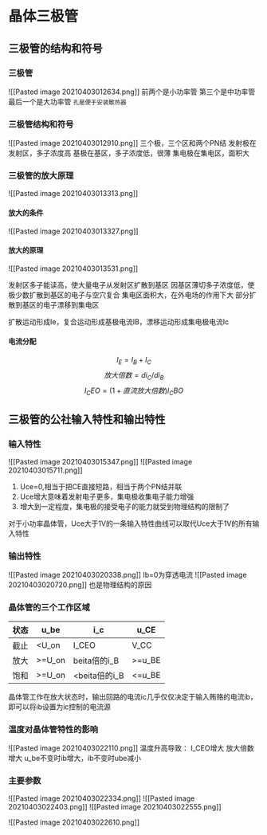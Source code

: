 # 晶体三极管
## 三极管的结构和符号
### 三极管
![[Pasted image 20210403012634.png]]
前两个是小功率管
第三个是中功率管
最后一个是大功率管
`孔是便于安装散热器`

### 三极管结构和符号
![[Pasted image 20210403012910.png]]
三个极，三个区和两个PN结
发射极在发射区，多子浓度高
基极在基区，多子浓度低，很薄
集电极在集电区，面积大

### 三极管的放大原理
![[Pasted image 20210403013313.png]]
#### 放大的条件
![[Pasted image 20210403013327.png]]
#### 放大的原理
![[Pasted image 20210403013531.png]]

发射区多子能读高，使大量电子从发射区扩散到基区
因基区薄切多子浓度低，使极少数扩散到基区的电子与空穴复合
集电区面积大，在外电场的作用下大 部分扩散到基区的电子漂移到集电区

扩散运动形成Ie，复合运动形成基极电流IB，漂移运动形成集电极电流Ic

#### 电流分配
$$I_E = I_B + I_C$$
$$放大倍数 = di_C/di_B$$
$$I_CEO = (1+直流放大倍数)I_CBO$$

## 三极管的公社输入特性和输出特性
### 输入特性
![[Pasted image 20210403015347.png]]
![[Pasted image 20210403015711.png]]
1. Uce=0,相当于把CE直接短路，相当于两个PN结并联
2. Uce增大意味着发射电子更多，集电极收集电子能力增强
3. 增大到一定程度，集电极的接受电子的能力就受到物理结构的限制了

对于小功率晶体管，Uce大于1V的一条输入特性曲线可以取代Uce大于1V的所有输入特性

### 输出特性
![[Pasted image 20210403020338.png]]
Ib=0为穿透电流
![[Pasted image 20210403020720.png]]
也是物理结构的原因

### 晶体管的三个工作区域

|状态|u_be|i_c|u_CE|
|--|--|--|--|
|截止|<U_on|I_CEO|V_CC|
|放大|>=U_on|beita倍的i_B|>=u_BE|
|饱和|>=U_on|<beita倍的i_B|<=u_BE|

晶体管工作在放大状态时，输出回路的电流ic几乎仅仅决定于输入贿赂的电流ib，即可以将ib设置为ic控制的电流源

### 温度对晶体管特性的影响
![[Pasted image 20210403022110.png]]
温度升高导致：
I_CEO增大
放大倍数增大
u_be不变时ib增大，ib不变时ube减小

### 主要参数
![[Pasted image 20210403022334.png]]
![[Pasted image 20210403022403.png]]
![[Pasted image 20210403022555.png]]

![[Pasted image 20210403022610.png]]